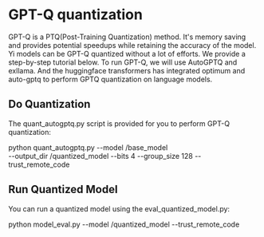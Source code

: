 # GPT-Q quantization

GPT-Q is a PTQ(Post-Training Quantization) method. It's memory saving and provides potential speedups while retaining the accuracy of the model.
Yi models can be GPT-Q quantized without a lot of efforts. We provide a step-by-step tutorial below.
To run GPT-Q, we will use AutoGPTQ and exllama. And the huggingface transformers has integrated optimum and auto-gptq to perform GPTQ quantization on language models.


## Do Quantization
The quant_autogptq.py script is provided for you to perform GPT-Q quantization:

python quant_autogptq.py --model /base_model \
    --output_dir /quantized_model --bits 4 --group_size 128 --trust_remote_code


## Run Quantized Model
You can run a quantized model using the eval_quantized_model.py:

python model_eval.py --model /quantized_model --trust_remote_code
